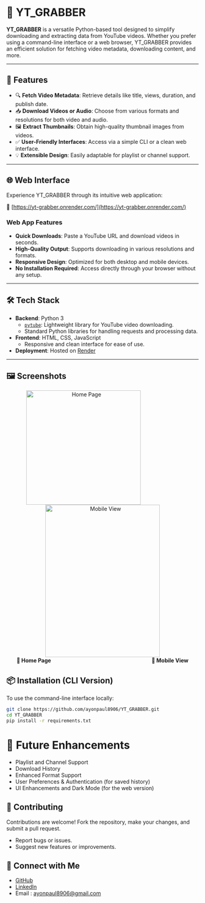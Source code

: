 # 🎥 YT_GRABBER

**YT_GRABBER** is a versatile Python-based tool designed to simplify downloading and extracting data from YouTube videos. Whether you prefer using a command-line interface or a web browser, YT_GRABBER provides an efficient solution for fetching video metadata, downloading content, and more.

---

## 🚀 Features

- 🔍 **Fetch Video Metadata**: Retrieve details like title, views, duration, and publish date.
- 📥 **Download Videos or Audio**: Choose from various formats and resolutions for both video and audio.
- 🖼️ **Extract Thumbnails**: Obtain high-quality thumbnail images from videos.
- ✅ **User-Friendly Interfaces**: Access via a simple CLI or a clean web interface.
- 💡 **Extensible Design**: Easily adaptable for playlist or channel support.

---

## 🌐 Web Interface

Experience YT_GRABBER through its intuitive web application:

🔗 [https://yt-grabber.onrender.com/](https://yt-grabber.onrender.com/)

### Web App Features

- **Quick Downloads**: Paste a YouTube URL and download videos in seconds.
- **High-Quality Output**: Supports downloading in various resolutions and formats.
- **Responsive Design**: Optimized for both desktop and mobile devices.
- **No Installation Required**: Access directly through your browser without any setup.

---

## 🛠️ Tech Stack

- **Backend**: Python 3
  - [`pytube`](https://github.com/pytube/pytube): Lightweight library for YouTube video downloading.
  - Standard Python libraries for handling requests and processing data.
- **Frontend**: HTML, CSS, JavaScript
  - Responsive and clean interface for ease of use.
- **Deployment**: Hosted on [Render](https://render.com/)

---

## 🖼️ Screenshots

<div align="center">
  <img src="https://github.com/user-attachments/assets/775419f5-2914-4ed6-8870-6a3656567fc9" alt="Home Page" width="300" height="300" style="margin-right: 100px;"/>
  <img src="https://github.com/user-attachments/assets/4820078e-f8d9-44f2-80d9-cab222f87e70" alt="Mobile View" width="300" height="400"/>
</div>

<div align="center">
  <strong>🔹 Home Page</strong> &nbsp;&nbsp;&nbsp;&nbsp;&nbsp;&nbsp;&nbsp;&nbsp;&nbsp;&nbsp;&nbsp;&nbsp;&nbsp;&nbsp;&nbsp;&nbsp;&nbsp;&nbsp;&nbsp;&nbsp;&nbsp;&nbsp;&nbsp;&nbsp;&nbsp;&nbsp;&nbsp;&nbsp;&nbsp;&nbsp;&nbsp;&nbsp;&nbsp;&nbsp;&nbsp;&nbsp;&nbsp;&nbsp;&nbsp;&nbsp;&nbsp;&nbsp;&nbsp;&nbsp;&nbsp;&nbsp;&nbsp;&nbsp;&nbsp;&nbsp;&nbsp;&nbsp;&nbsp;&nbsp;&nbsp;&nbsp;&nbsp;&nbsp;&nbsp;&nbsp;&nbsp;&nbsp;&nbsp;&nbsp;&nbsp;
  <strong>🔹 Mobile View</strong>
</div>


## 📦 Installation (CLI Version)

To use the command-line interface locally:

```bash
git clone https://github.com/ayonpaul8906/YT_GRABBER.git
cd YT_GRABBER
pip install -r requirements.txt
```

# 🧩 Future Enhancements
- Playlist and Channel Support
- Download History
- Enhanced Format Support
- User Preferences & Authentication (for saved history)
- UI Enhancements and Dark Mode (for the web version)

## 🤝 Contributing

Contributions are welcome! Fork the repository, make your changes, and submit a pull request.

- Report bugs or issues.
- Suggest new features or improvements.

## 🔗 Connect with Me

- [GitHub](https://github.com/ayonpaul8906)
- [LinkedIn](https://www.linkedin.com/in/ayon2407s/)
- Email : ayonpaul8906@gmail.com
